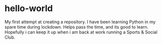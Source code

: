 # hello-world
My first attempt at creating a repository.
I have been learning Python in my spare time during lockdown.
Helps pass the time, and its good to learn.
Hopefully i can keep it up when i am back at work running a Sports & Social Club.
